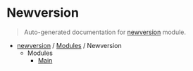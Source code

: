 # Newversion

> Auto-generated documentation for [newversion](https://github.com/vemel/newversion/blob/master/newversion/__init__.py) module.

- [newversion](../README.md#newversion---semver-helpers-for-pep-440-versions) / [Modules](../MODULES.md#newversion-modules) / Newversion
    - Modules
        - [Main](main.md#main)
